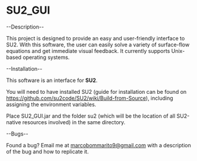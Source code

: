 # SU2_GUI

--Description--

This project is designed to provide an easy and user-friendly interface to SU2. With this software, the user can easily solve a variety of surface-flow equations and get immediate visual feedback. It currently supports Unix-based operating systems.

--Installation--

This software is an interface for <strong>SU2</strong>.

You will need to have installed SU2 (guide for installation can be found on https://github.com/su2code/SU2/wiki/Build-from-Source), including assigning the environment variables.

Place SU2_GUI.jar and the folder su2 (which will be the location of all SU2-native resources involved) in the same directory.

--Bugs--

Found a bug? Email me at marcobommarito9@gmail.com with a description of the bug and how to replicate it.
